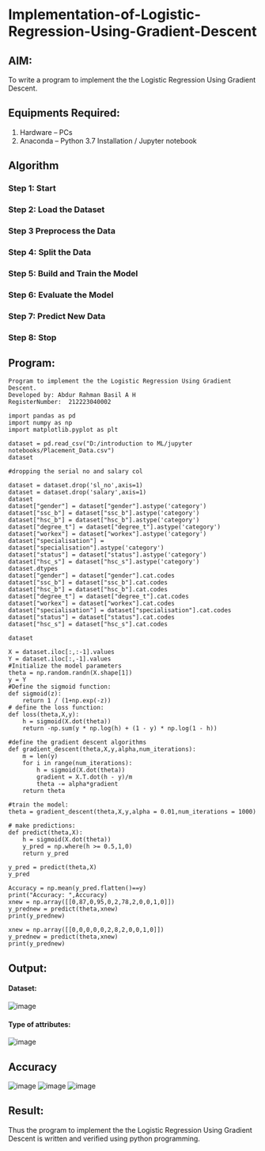 # Implementation-of-Logistic-Regression-Using-Gradient-Descent

## AIM:
To write a program to implement the the Logistic Regression Using Gradient Descent.

## Equipments Required:
1. Hardware – PCs
2. Anaconda – Python 3.7 Installation / Jupyter notebook

## Algorithm
### Step 1: Start
### Step 2: Load the Dataset
### Step 3 Preprocess the Data
### Step 4: Split the Data
### Step 5: Build and Train the Model
### Step 6: Evaluate the Model
### Step 7: Predict New Data
### Step 8: Stop

## Program:
```
Program to implement the the Logistic Regression Using Gradient Descent.
Developed by: Abdur Rahman Basil A H
RegisterNumber:  212223040002

```
```
import pandas as pd
import numpy as np
import matplotlib.pyplot as plt

dataset = pd.read_csv("D:/introduction to ML/jupyter notebooks/Placement_Data.csv")
dataset

#dropping the serial no and salary col

dataset = dataset.drop('sl_no',axis=1)
dataset = dataset.drop('salary',axis=1)
dataset
dataset["gender"] = dataset["gender"].astype('category')
dataset["ssc_b"] = dataset["ssc_b"].astype('category')
dataset["hsc_b"] = dataset["hsc_b"].astype('category')
dataset["degree_t"] = dataset["degree_t"].astype('category')
dataset["workex"] = dataset["workex"].astype('category')
dataset["specialisation"] = dataset["specialisation"].astype('category')
dataset["status"] = dataset["status"].astype('category')
dataset["hsc_s"] = dataset["hsc_s"].astype('category')
dataset.dtypes
dataset["gender"] = dataset["gender"].cat.codes
dataset["ssc_b"] = dataset["ssc_b"].cat.codes
dataset["hsc_b"] = dataset["hsc_b"].cat.codes
dataset["degree_t"] = dataset["degree_t"].cat.codes
dataset["workex"] = dataset["workex"].cat.codes
dataset["specialisation"] = dataset["specialisation"].cat.codes
dataset["status"] = dataset["status"].cat.codes
dataset["hsc_s"] = dataset["hsc_s"].cat.codes

dataset

X = dataset.iloc[:,:-1].values
Y = dataset.iloc[:,-1].values
#Initialize the model parameters
theta = np.random.randn(X.shape[1])
y = Y
#Define the sigmoid function:
def sigmoid(z):
    return 1 / (1+np.exp(-z))
# define the loss function:
def loss(theta,X,y):
    h = sigmoid(X.dot(theta))
    return -np.sum(y * np.log(h) + (1 - y) * np.log(1 - h))

#define the gradient descent algorithms
def gradient_descent(theta,X,y,alpha,num_iterations):
    m = len(y)
    for i in range(num_iterations):
        h = sigmoid(X.dot(theta))
        gradient = X.T.dot(h - y)/m
        theta -= alpha*gradient
    return theta

#train the model:
theta = gradient_descent(theta,X,y,alpha = 0.01,num_iterations = 1000)

# make predictions:
def predict(theta,X):
    h = sigmoid(X.dot(theta))
    y_pred = np.where(h >= 0.5,1,0)
    return y_pred

y_pred = predict(theta,X)
y_pred

Accuracy = np.mean(y_pred.flatten()==y)
print("Accuracy: ",Accuracy)
xnew = np.array([[0,87,0,95,0,2,78,2,0,0,1,0]])
y_prednew = predict(theta,xnew)
print(y_prednew)

xnew = np.array([[0,0,0,0,0,2,8,2,0,0,1,0]])
y_prednew = predict(theta,xnew)
print(y_prednew)
```

##  Output:
#### Dataset:
![image](https://github.com/arbasil05/-Implementation-of-Logistic-Regression-Using-Gradient-Descent/assets/144218037/ee088f29-4c49-4480-ac76-bc4503f5bdcb)
#### Type of attributes:
![image](https://github.com/arbasil05/-Implementation-of-Logistic-Regression-Using-Gradient-Descent/assets/144218037/dd92a9d8-d7da-4791-b82f-ffeda66362cc)
## Accuracy
![image](https://github.com/arbasil05/-Implementation-of-Logistic-Regression-Using-Gradient-Descent/assets/144218037/55bd58ff-3dba-4ba6-8273-def9fd384111)
![image](https://github.com/arbasil05/-Implementation-of-Logistic-Regression-Using-Gradient-Descent/assets/144218037/4580c924-1e59-4a1b-aef9-af0fc9a99678)
![image](https://github.com/arbasil05/-Implementation-of-Logistic-Regression-Using-Gradient-Descent/assets/144218037/69152acc-bbef-4fdd-8bd6-bbe77f11785f)


## Result:
Thus the program to implement the the Logistic Regression Using Gradient Descent is written and verified using python programming.

